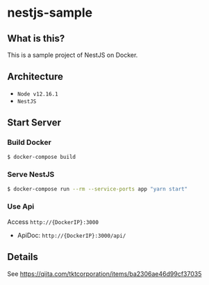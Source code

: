 # nestjs-sample

## What is this?
This is a sample project of NestJS on Docker.

## Architecture
- `Node v12.16.1`
- `NestJS`

## Start Server

### Build Docker

```bash
$ docker-compose build
```

### Serve NestJS

```bash
$ docker-compose run --rm --service-ports app "yarn start"
```

### Use Api
Access `http://{DockerIP}:3000`
- ApiDoc: `http://{DockerIP}:3000/api/`

## Details
See https://qiita.com/tktcorporation/items/ba2306ae46d99cf37035